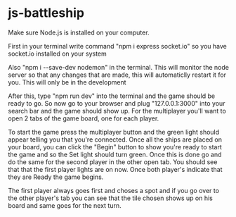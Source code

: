 # js-battleship

Make sure Node.js is installed on your computer.

First in your terminal write command "npm i express socket.io" so you have socket.io installed on your system

Also "npm i --save-dev nodemon" in the terminal. This will monitor the node server so that any changes that are made, this will automaticlly restart it for you. This will only be in the development

After this, type "npm run dev" into the terminal and the game should be ready to go. So now go to your browser and plug "127.0.0.1:3000" into your search bar and the game should show up. For the multiplayer you'll want to open 2 tabs of the game board, one for each player.

To start the game press the multiplayer button and the green light should appear telling you that you're connected. Once all the ships are placed on your board, you can click the "Begin" button to show you're ready to start the game and so the Set light should turn green. Once this is done go and do the same for the second player in the other open tab. You should see that that the first player lights are on now. Once both player's indicate that they are Ready the game begins.

The first player always goes first and choses a spot and if you go over to the other player's tab you can see that the tile chosen shows up on his board and same
goes for the next turn.
